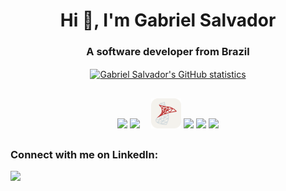<h1 align="center">Hi 👋, I'm Gabriel Salvador</h1>
<h3 align="center">A software developer from Brazil</h3>

<div align="center">
    <a href="https://github.com/ogabrielsalvador/github-readme-stats" target="_blank" rel="noreferrer">
        <img
          align="center"
          src="https://github-readme-stats-ogabrielsalvador.vercel.app/api?username=ogabrielsalvador&show_icons=true&hide_border=true&hide=issues,stars&show=reviews,discussions_started,discussions_answered,prs_merged,prs_merged_percentage&theme=highcontrast&hide_rank=true"
          alt="Gabriel Salvador's GitHub statistics" />
    </a>
</div>

##

<p align="center">
    <img src="https://skillicons.dev/icons?i=cs,js,py,ts,dotnet,nodejs" />
    <img src="https://skillicons.dev/icons?i=postgres" />
    <img width="10" />
    <img src="/images/mssql.svg" width="48" height="48" />
    <img src="https://skillicons.dev/icons?i=git,github,gitlab,npm,pnpm" />
    <img src="https://skillicons.dev/icons?i=nextjs,react,angular" />
    <img src="https://skillicons.dev/icons?i=tailwind,bootstrap,html,css,sass,figma" />
</p>

##

<h3>Connect with me on LinkedIn:</h3>
<div>
    <a href="https://linkedin.com/in/ogabrielsalvador" target="_blank">
        <img src="https://skillicons.dev/icons?i=linkedin" />
    </a>
</div>
